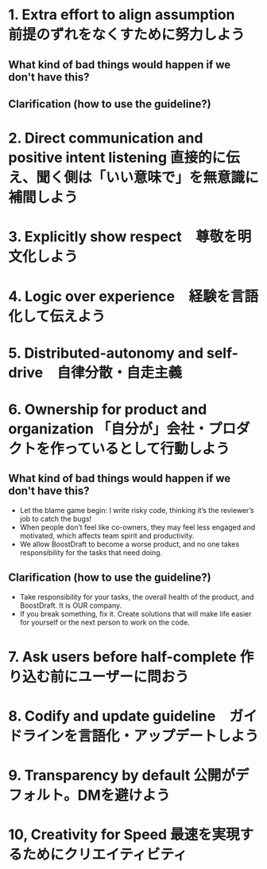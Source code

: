 # 1. Extra effort to align assumption　前提のずれをなくすために努力しよう
## What kind of bad things would happen if we don't have this?
## Clarification (how to use the guideline?)
# 2. Direct communication and positive intent listening 直接的に伝え、聞く側は「いい意味で」を無意識に補間しよう
# 3. Explicitly show respect　尊敬を明文化しよう
# 4. Logic over experience　経験を言語化して伝えよう
# 5. Distributed-autonomy and self-drive　自律分散・自走主義
# 6. Ownership for product and organization	「自分が」会社・プロダクトを作っているとして行動しよう
## What kind of bad things would happen if we don't have this?
- Let the blame game begin: I write risky code, thinking it’s the reviewer’s job to catch the bugs!
- When people don’t feel like co-owners, they may feel less engaged and motivated, which affects team spirit and productivity.
- We allow BoostDraft to become a worse product, and no one takes responsibility for the tasks that need doing.
## Clarification (how to use the guideline?)
- Take responsibility for your tasks, the overall health of the product, and BoostDraft. It is OUR company.
- If you break something, fix it. Create solutions that will make life easier for yourself or the next person to work on the code.
# 7. Ask users before half-complete		作り込む前にユーザーに問おう
# 8. Codify and update guideline　ガイドラインを言語化・アップデートしよう
# 9. Transparency by default		公開がデフォルト。DMを避けよう
# 10, Creativity for Speed		最速を実現するためにクリエイティビティ
